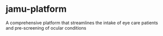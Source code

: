 # jamu-platform
A comprehensive platform that streamlines the intake of eye care patients and pre-screening of ocular conditions
